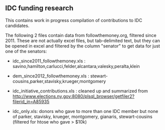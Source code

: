 ## IDC funding research

This contains work in progress compilation of contributions to IDC candidates.

The following 2 files contain data from followthemoney.org, filtered since 2011. These are not actually excel files, but tab-delimited text, but they can be opened in excel and filtered by the column "senator" to get data for just one of the senators:

- idc_since2011_followthemoney.xls : savino,hamilton,carlucci,felder,alcantara,valesky,peralta,klein

- dem_since2012_followthemoney.xls : stewart-cousins,parker,stavisky,krueger,montgomery

- idc_initiative_contributions.xls : cleaned up and summarized from http://www.elections.ny.gov:8080/plsql_browser/getfiler2?filerid_in=A85935

- idc_only.xls: donors who gave to more than one IDC member but none of parker, stavisky, krueger, montgomery, gianaris, stewart-cousins (filtered for htose who gave > $10k)

### 
